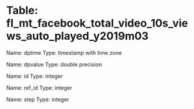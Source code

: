 Table: fl_mt_facebook_total_video_10s_views_auto_played_y2019m03
================================================================

Name: dptime
Type: timestamp with time zone

Name: dpvalue
Type: double precision

Name: id
Type: integer

Name: ref_id
Type: integer

Name: step
Type: integer

